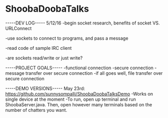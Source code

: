 # ShoobaDoobaTalks 
-----DEV LOG----- 
5/12/16 
-begin socket research, benefits of socket VS. URLConnect 

-use sockets to connect to programs, and pass a message 

-read code of sample IRC client 

-are sockets read/write or just write? 



-----PROJECT GOALS----- 
-functional connection 
-secure connection 
-message transfer over secure connection 
-if all goes well, file transfer over secure connection 

-----DEMO VERSIONS-----
May 23rd: https://github.com/sunnysompalli/ShoobaDoobaTalksDemo
    -Works on single device at the moment
    -To run, open up terminal and run ShoobaServer.java. Then, open however many terminals based on the number of chatters you want.